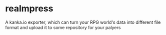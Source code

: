 # realmpress
A kanka.io exporter, which can turn your RPG world's data into different file format and upload it to some repository for your palyers
